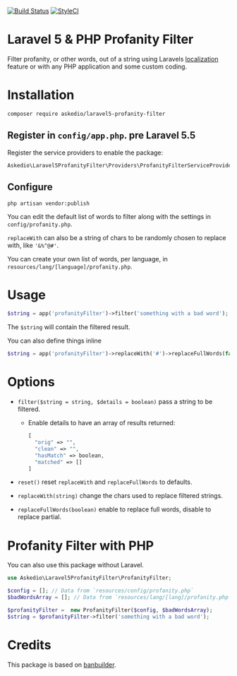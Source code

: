 [![Build Status](https://travis-ci.org/Askedio/Laravel5-Profanity-Filter.svg?branch=master)](https://travis-ci.org/Askedio/Laravel5-Profanity-Filter)
[![StyleCI](https://styleci.io/repos/74531615/shield?branch=master)](https://styleci.io/repos/74531615)

# Laravel 5 & PHP Profanity Filter
Filter profanity, or other words, out of a string using Laravels [localization](https://laravel.com/docs/5.6/localization) feature or with any PHP application and some custom coding.

# Installation
```
composer require askedio/laravel5-profanity-filter
```
## Register in `config/app.php`. pre Laravel 5.5
Register the service providers to enable the package:
```
Askedio\Laravel5ProfanityFilter\Providers\ProfanityFilterServiceProvider::class,
```

## Configure
```
php artisan vendor:publish
```

You can edit the default list of words to filter along with the settings in `config/profanity.php`.

`replaceWith` can also be a string of chars to be randomly chosen to replace with, like `'&%^@#'`.

You can create your own list of words, per language, in `resources/lang/[language]/profanity.php`.

# Usage
```php
$string = app('profanityFilter')->filter('something with a bad word');
```
The `$string` will contain the filtered result.

You can also define things inline
```php
$string = app('profanityFilter')->replaceWith('#')->replaceFullWords(false)->filter('something with a bad word'));
```

# Options
* `filter($string = string, $details = boolean)` pass a string to be filtered.

  * Enable details to have an array of results returned:
    ```php
    [
      "orig" => "",
      "clean" => "",
      "hasMatch" => boolean,
      "matched" => []
    ]
    ```
* `reset()` reset `replaceWith` and `replaceFullWords` to defaults.
* `replaceWith(string)` change the chars used to replace filtered strings.
* `replaceFullWords(boolean)` enable to replace full words, disable to replace partial.


# Profanity Filter with PHP
You can also use this package without Laravel.

```php
use Askedio\Laravel5ProfanityFilter\ProfanityFilter;

$config = []; // Data from `resources/config/profanity.php`
$badWordsArray = []; // Data from `resources/lang/[lang]/profanity.php`

$profanityFilter =  new ProfanityFilter($config, $badWordsArray);
$string = $profanityFilter->filter('something with a bad word');
```



# Credits
This package is based on [banbuilder](https://github.com/snipe/banbuilder).
